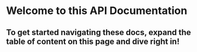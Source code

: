 # Welcome to this API Documentation
## To get started navigating these docs, expand the table of content on this page and dive right in!
